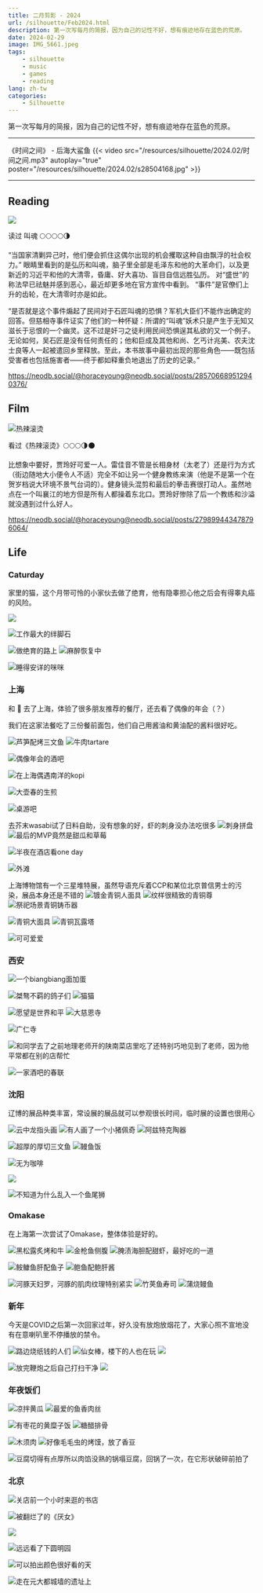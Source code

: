 ```yaml
---
title: 二月剪影 - 2024
url: /silhouette/Feb2024.html
description: 第一次写每月的简报，因为自己的记性不好，想有痕迹地存在蓝色的荒原。
date: 2024-02-29
image: IMG_5661.jpeg
tags:
    - silhouette
    - music
    - games
    - reading
lang: zh-tw
categories:
    - Silhouette
---
```


第一次写每月的简报，因为自己的记性不好，想有痕迹地存在蓝色的荒原。

---

《时间之间》 - 后海大鲨鱼
{{< video src="/resources/silhouette/2024.02/时间之间.mp3" autoplay="true" poster="/resources/silhouette/2024.02/s28504168.jpg" >}}

---

## Reading


![](soulstealers.jpg)

读过 叫魂 🌕🌕🌕🌕🌗

“当国家清剿异己时，他们便会抓住这偶尔出现的机会攫取这种自由飘浮的社会权力。”
眼睛里看到的是弘历和叫魂，脑子里全部是毛泽东和他的大革命们，以及更新近的习近平和他的大清零，昏庸、好大喜功、盲目自信远胜弘历。
对“盛世”的称法早已祛魅并感到恶心，最近却更多地在官方宣传中看到。
“事件”是官僚们上升的齿轮，在大清零时亦是如此。

“是否就是这个事件煽起了民间对于石匠叫魂的恐惧？军机大臣们不能作出确定的回答。但慈相寺事件证实了他们的一种怀疑：所谓的“叫魂”妖术只是产生于无知又滋长于忌恨的一个幽灵。这不过是奸刁之徒利用民间恐惧逞其私欲的又一个例子。无论如何，吴石匠是没有任何责任的；他和巨成及其他和尚、乞丐计兆美、农夫沈士良等人一起被遣回乡里释放。至此，本书故事中最初出现的那些角色——既包括受害者也包括施害者——终于都如释重负地退出了历史的记录。”

https://neodb.social/@horaceyoung@neodb.social/posts/285706689512940376/

## Film

![热辣滚烫](relaguntang.webp)

看过《热辣滚烫》🌕🌕🌕🌗🌑

比想象中要好，贾玲好可爱一人。雷佳音不管是长相身材（太老了）还是行为方式（街边随地大小便令人不适）完全不如让另一个健身教练来演（他是不是第一个在贺岁档说大环境不景气台词的）。健身镜头混剪和最后的拳击赛很打动人。虽然地点在一个叫襄江的地方但是所有人都操着东北口。贾玲好惨除了后一个教练和沙溢就没遇到过什么好人。

https://neodb.social/@horaceyoung@neodb.social/posts/279899443478796064/

## Life

### Caturday

家里的猫，这个月带可怜的小家伙去做了绝育，他有隐睾担心他之后会有得睾丸癌的风险。

![](IMG_5629-1.jpeg)

![工作最大的绊脚石](IMG_5939.jpeg)

![做绝育的路上](IMG_5962.jpeg)
![麻醉恢复中](ae1ca7359930ee97a7d24dd3ebb0e804.jpeg)

![睡得安详的咪咪](<camphoto_1804928587 (1).jpeg>)

### 上海

和 🦄 去了上海，体验了很多朋友推荐的餐厅，还去看了偶像的年会（？）

我们在这家法餐吃了三份餐前面包，他们自己用酱油和黄油配的酱料很好吃。

![芦笋配烤三文鱼](IMG_5654.jpeg)
![牛肉tartare](IMG_5657-1.jpeg)

![偶像年会的酒吧](IMG_5661.jpeg)

![在上海偶遇南洋的kopi](IMG_5691.jpeg)

![大壶春的生煎](IMG_5692-1.jpeg)

![桌游吧](IMG_5712.jpeg)

去芥末wasabi试了日料自助，没有想象的好，虾的刺身没办法吃很多
![刺身拼盘](IMG_5697.jpeg)
![最后的MVP竟然是甜瓜和草莓](IMG_5706.jpeg)

![半夜在酒店看one day](IMG_6016.jpeg)

![外滩](IMG_6047.jpeg)

上海博物馆有一个三星堆特展，虽然导语充斥着CCP和某位北京普信男士的污染，展品本身还是不错的
![镀金青铜人面具](IMG_6058.jpeg)
![纹样很精致的青铜尊](IMG_6069.jpeg)
![祭祀场景青铜铸币器](IMG_6076.jpeg)

![青铜大面具](<camphoto_342241519 (3).jpeg>)
![青铜瓦露塔](<camphoto_1254324197 (2).jpeg>)

![可可爱爱](IMG_6101.jpeg)

### 西安

![一个biangbiang面加蛋](IMG_5733.jpeg)

![桀骜不羁的鸽子们](IMG_5806.jpeg)
![猫猫](IMG_5807.jpeg)

![愿望是世界和平](IMG_5808.jpeg)
![大慈恩寺](IMG_5813.jpeg)

![广仁寺](IMG_5823.jpeg)

![和同学去了之前地理老师开的陕南菜店里吃了还特别巧地见到了老师，因为他平常都在别的店帮忙](IMG_5977.jpeg)

![一家酒吧的春联](IMG_5984.jpeg)

### 沈阳

辽博的展品种类丰富，常设展的展品就可以参观很长时间，临时展的设置也很用心

![云中龙指头画](IMG_6115.jpeg)
![有人画了一个小猪佩奇](IMG_6120.jpeg)
![阿兹特克陶器](IMG_6124.jpeg)

![超厚的厚切三文鱼](IMG_6164.jpeg)
![鳗鱼饭](IMG_6165.jpeg)

![无为咖啡](IMG_6190.jpeg)

![](IMG_6196.jpeg)

![不知道为什么乱入一个鱼尾狮](IMG_6195.jpeg)

### Omakase

在上海第一次尝试了Omakase，整体体验是好的。

![黑松露炙烤和牛](<camphoto_33463914 (6).jpeg>)
![金枪鱼侧腹](IMG_6083.jpeg)
![腌渍海胆配甜虾，最好吃的一道](IMG_6084.jpeg)

![𩽾𩾌鱼肝配鱼子](IMG_6086.jpeg)
![鲍鱼配鲍肝酱](IMG_6089.jpeg)

![河豚天妇罗，河豚的肌肉纹理特别紧实](IMG_6090.jpeg)
![竹荚鱼寿司](IMG_6094.jpeg)
![蒲烧鳗鱼](<camphoto_959030623 (7).jpeg>)

### 新年

今天是COVID之后第一次回家过年，好久没有放炮放烟花了，大家心照不宣地没有在意喇叭里不停播放的禁令。

![路边烧纸钱的人们](IMG_5857.jpeg)
![仙女棒，楼下的人也在玩](IMG_5860.jpeg)
![](IMG_5868.jpeg)

![放完鞭炮之后自己打扫干净](camphoto_630072926.jpeg)
![](camphoto_1841205112.jpeg)

### 年夜饭们

![凉拌黄瓜](IMG_5628-1.jpeg)
![最爱的鱼香肉丝](IMG_5633.jpeg)

![有枣花的黄糜子饭](IMG_5637.jpeg)
![糖醋排骨](IMG_5850.jpeg)

![木须肉](IMG_5900.jpeg)
![好像毛毛虫的烤馍，放了香豆](IMG_5950.jpeg)

![豆腐切得有点厚所以肉馅没熟的锅塌豆腐，回锅了一次，在它形状破碎前拍了](IMG_5954.jpeg)

### 北京
![关店前一个小时来逛的书店](IMG_6235.jpeg)

![被翻烂了的《厌女》](<camphoto_1903590565 (4).jpeg>)

![](IMG_6241.jpeg)

![远远看了下圆明园](IMG_6249.jpeg)

![可以拍出颜色很好看的天](IMG_6284.jpeg)

![走在元大都城墙的遗址上](IMG_6285.jpeg)